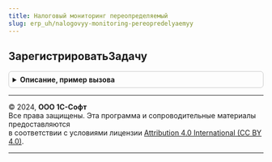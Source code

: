 ```yaml
---
title: Налоговый мониторинг переопределяемый
slug: erp_uh/nalogovyy-monitoring-pereopredelyaemyy
---
```



## ЗарегистрироватьЗадачу
<details style="margin: 1em 0; padding: 0.5em; border: 1px solid #ccc; border-radius: 6px;">

<summary style="font-weight: bold; cursor: pointer;">Описание, пример вызова</summary>

```bsl

Процедура ЗарегистрироватьЗадачу(Набор, Отказ) Экспорт
```

Пример вызова
```bsl
НалоговыйМониторингПереопределяемый.ЗарегистрироватьЗадачу(Набор, Отказ) 
```
</details>

---

© 2024, **ООО 1С-Софт**  
Все права защищены. Эта программа и сопроводительные материалы предоставляются  
в соответствии с условиями лицензии [Attribution 4.0 International (CC BY 4.0)](https://creativecommons.org/licenses/by/4.0/legalcode).

---
